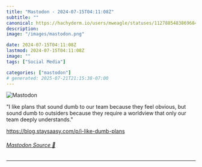 ```yaml
---
title: "Mastodon - 2024-07-15T04:11:08Z"
subtitle: ""
canonical: https://hachyderm.io/users/mweagle/statuses/112788548386968464
description:
image: "/images/mastodon.png"

date: 2024-07-15T04:11:08Z
lastmod: 2024-07-15T04:11:08Z
image: ""
tags: ["Social Media"]

categories: ["mastodon"]
# generated: 2025-07-21T21:15:38-07:00
---
```

![Mastodon](/images/mastodon.png)

<p>&quot;I like plans that sound dumb to our team because they feel obvious, but sound dumb to outsiders because they require a worldview that only our team deeply understands.&quot;</p><p><a href="https://blog.staysaasy.com/p/i-like-dumb-plans" target="_blank" rel="nofollow noopener noreferrer" translate="no"><span class="invisible">https://</span><span class="ellipsis">blog.staysaasy.com/p/i-like-du</span><span class="invisible">mb-plans</span></a></p>


###### [Mastodon Source 🐘](https://hachyderm.io/@mweagle/112788548386968464)

___
